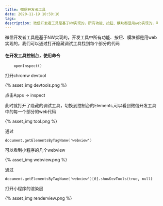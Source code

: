 ```yaml
---
title: 微信开发者工具
date: 2020-11-19 10:50:16
tags:
description: 微信开发者工具是基于NW实现的，所有功能、按钮、模块都是用web实现的，可以通过隐藏命令打开微信开发工具编译器的控制台
---
```


微信开发者工具是基于NW实现的，开发工具中所有功能、按钮、模块都是用web实现的，我们可以通过打开隐藏调试工具找到每个部分的代码

#### 在开发工具控制台，使用命令
```
	openInspect()
```

打开chromw devtool

{% asset_img devtools.png %}

点击Apps -> inspect

此时就打开了隐藏的调试工具，切换到控制台的Elements,可以看到微信开发工具中的每一个部分的web代码

{% asset_img tool.png %}

通过 

```
document.getElementsByTagName('webview')
```
可以看到小程序的几个webview

{% asset_img webview.png %}

通过
```
document.getElementsByTagName('webview')[0].showDevTools(true, null)
```
打开小程序的渲染层

{% asset_img renderview.png %}





